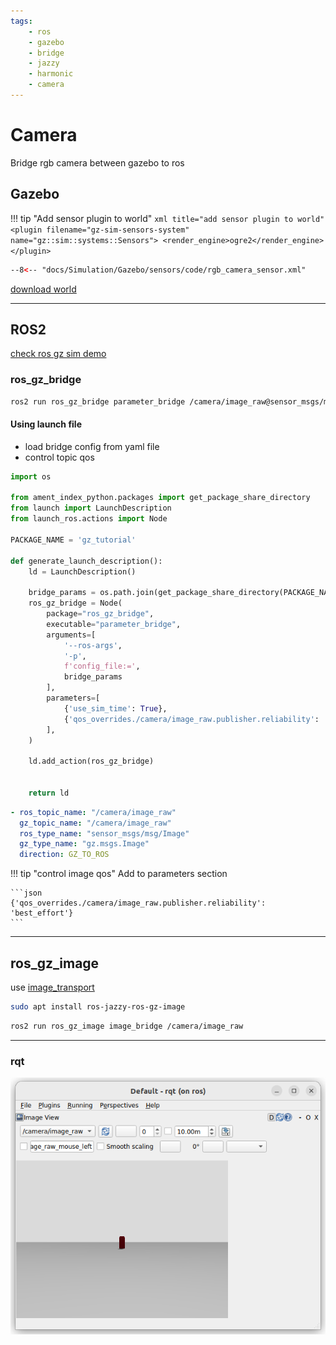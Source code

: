```yaml
---
tags:
    - ros
    - gazebo
    - bridge
    - jazzy
    - harmonic
    - camera
---
```


# Camera
Bridge rgb camera between gazebo to ros

## Gazebo

!!! tip "Add sensor plugin to world"
    ```xml title="add sensor plugin to world"
    <plugin
      filename="gz-sim-sensors-system"
      name="gz::sim::systems::Sensors">
      <render_engine>ogre2</render_engine>
    </plugin>
    ```
     

```xml title="RGB Camera"
--8<-- "docs/Simulation/Gazebo/sensors/code/rgb_camera_sensor.xml"
```  

[download world](code/camera_world.sdf)

---

## ROS2
[check ros gz sim demo](https://github.com/gazebosim/ros_gz/tree/jazzy/ros_gz_sim_demos#camera)

### ros_gz_bridge

```bash
ros2 run ros_gz_bridge parameter_bridge /camera/image_raw@sensor_msgs/msg/Image@gz.msgs.Image
```

#### Using launch file
- load bridge config from yaml file
- control topic qos


```python title="ros_gz_bridge launch file"
import os

from ament_index_python.packages import get_package_share_directory
from launch import LaunchDescription
from launch_ros.actions import Node

PACKAGE_NAME = 'gz_tutorial'

def generate_launch_description():
    ld = LaunchDescription()

    bridge_params = os.path.join(get_package_share_directory(PACKAGE_NAME),'config','gz_bridge.yaml')
    ros_gz_bridge = Node(
        package="ros_gz_bridge",
        executable="parameter_bridge",
        arguments=[
            '--ros-args',
            '-p',
            f'config_file:=',
            bridge_params
        ],
        parameters=[
            {'use_sim_time': True},
            {'qos_overrides./camera/image_raw.publisher.reliability': 'best_effort'}
        ],
    )

    ld.add_action(ros_gz_bridge)


    return ld
```

```yaml title="gz_bridge.yaml"
- ros_topic_name: "/camera/image_raw"
  gz_topic_name: "/camera/image_raw"
  ros_type_name: "sensor_msgs/msg/Image"
  gz_type_name: "gz.msgs.Image"
  direction: GZ_TO_ROS

```

!!! tip "control image qos"
    Add to parameters section

    ```json
    {'qos_overrides./camera/image_raw.publisher.reliability': 'best_effort'}
    ```
     




---

## ros_gz_image

use [image_transport](http://wiki.ros.org/image_transport)

```bash title="image transport bridge "
sudo apt install ros-jazzy-ros-gz-image
```

```bash title=""
ros2 run ros_gz_image image_bridge /camera/image_raw
```

---

### rqt

![alt text](images/ret_image_view.png)
